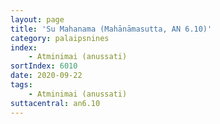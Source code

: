 ```yaml
---
layout: page
title: 'Su Mahanama (Mahānāmasutta, AN 6.10)'
category: palaipsnines
index: 
    - Atminimai (anussati)
sortIndex: 6010
date: 2020-09-22
tags: 
    - Atminimai (anussati)
suttacentral: an6.10
---
```

